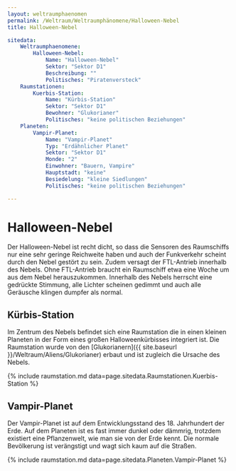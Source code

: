 ```yaml
---
layout: weltraumphaenomen
permalink: /Weltraum/Weltraumphänomene/Halloween-Nebel
title: Halloween-Nebel

sitedata:
    Weltraumphaenomene:
        Halloween-Nebel:
            Name: "Halloween-Nebel"
            Sektor: "Sektor D1"
            Beschreibung: ""
            Politisches: "Piratenversteck"
    Raumstationen:
        Kuerbis-Station:
            Name: "Kürbis-Station"
            Sektor: "Sektor D1"
            Bewohner: "Glukorianer"
            Politisches: "keine politischen Beziehungen"
    Planeten:
        Vampir-Planet:
            Name: "Vampir-Planet"
            Typ: "Erdähnlicher Planet"
            Sektor: "Sektor D1"
            Monde: "2"
            Einwohner: "Bauern, Vampire"
            Hauptstadt: "keine"
            Besiedelung: "kleine Siedlungen"
            Politisches: "keine politischen Beziehungen"

---
```


# Halloween-Nebel

Der Halloween-Nebel ist recht dicht, so dass die Sensoren des Raumschiffs nur eine sehr geringe Reichweite haben und auch der Funkverkehr scheint durch den Nebel gestört zu sein. Zudem versagt der FTL-Antrieb innerhalb des Nebels. Ohne FTL-Antrieb braucht ein Raumschiff etwa eine Woche um aus dem Nebel herauszukommen. Innerhalb des Nebels herrscht eine gedrückte Stimmung, alle Lichter scheinen gedimmt und auch alle Geräusche klingen dumpfer als normal.

## Kürbis-Station

Im Zentrum des Nebels befindet sich eine Raumstation die in einen kleinen Planeten in der Form eines großen Halloweenkürbisses integriert ist. Die Raumstation wurde von den [Glukorianern]({{ site.baseurl }}/Weltraum/Aliens/Glukorianer) erbaut und ist zugleich die Ursache des Nebels.

{% include raumstation.md data=page.sitedata.Raumstationen.Kuerbis-Station %}

## Vampir-Planet

Der Vampir-Planet ist auf dem Entwicklungsstand des 18. Jahrhundert der Erde. Auf dem Planeten ist es fast immer dunkel oder dämmrig, trotzdem existiert eine Pflanzenwelt, wie man sie von der Erde kennt. Die normale Bevölkerung ist verängstigt und wagt sich kaum auf die Straßen.

{% include raumstation.md data=page.sitedata.Planeten.Vampir-Planet %}

